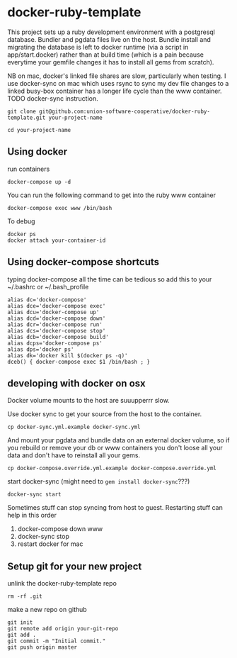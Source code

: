 # docker-ruby-template


This project sets up a ruby development environment with a postgresql database.  Bundler and pgdata files live on the host.  Bundle install and migrating the database is left to docker runtime (via a script in app/start.docker) rather than at build time (which is a pain because everytime your gemfile changes it has to install all gems from scratch).  
    
NB on mac, docker's linked file shares are slow, particularly when testing.  I use docker-sync on mac which uses rsync to sync my dev file changes to a linked busy-box container has a longer life cycle than the www container.  TODO docker-sync instruction.

```
git clone git@github.com:union-software-cooperative/docker-ruby-template.git your-project-name
```

```
cd your-project-name
```

## Using docker
run containers
```
docker-compose up -d
```

You can run the following command to get into the ruby www container
```
docker-compose exec www /bin/bash
```

To debug
```
docker ps
docker attach your-container-id
```

## Using docker-compose shortcuts
typing docker-compose all the time can be tedious so add this to your ~/.bashrc or ~/.bash_profile

```
alias dc='docker-compose'
alias dce='docker-compose exec'
alias dcu='docker-compose up'
alias dcd='docker-compose down'
alias dcr='docker-compose run'
alias dcs='docker-compose stop'
alias dcb='docker-compose build'
alias dcps='docker-compose ps'
alias dps='docker ps'
alias dk='docker kill $(docker ps -q)'
dceb() { docker-compose exec $1 /bin/bash ; }
```

## developing with docker on osx
Docker volume mounts to the host are suuupperrr slow. 

Use docker sync to get your source from the host to the container. 
```
cp docker-sync.yml.example docker-sync.yml
```

And mount your pgdata and bundle data on an external docker volume, so if you rebuild or remove your db or www containers you don't loose all your data and don't have to reinstall all your gems.

```
cp docker-compose.override.yml.example docker-compose.override.yml
```

start docker-sync (might need to `gem install docker-sync`???)
```
docker-sync start
```

Sometimes stuff can stop syncing from host to guest. Restarting stuff can help in this order 
1. docker-compose down www
2. docker-sync stop
3. restart docker for mac

## Setup git for your new project

unlink the docker-ruby-template repo
```
rm -rf .git
```

make a new repo on github

```
git init
git remote add origin your-git-repo
git add .
git commit -m "Initial commit."
git push origin master
```

